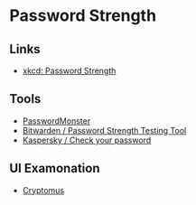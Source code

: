 # Password Strength

## Links

- [xkcd: Password Strength](https://xkcd.com/936)

## Tools

- [PasswordMonster](https://passwordmonster.com)
- [Bitwarden / Password Strength Testing Tool](https://bitwarden.com/password-strength)
- [Kaspersky / Check your password](https://password.kaspersky.com)

<!--
https://github.com/deanilvincent/check-password-strength
https://github.com/zxcvbn-ts/zxcvbn
https://github.com/Kombustor/antd-password-input-strength
-->

## UI Examonation

- [Cryptomus](https://app.cryptomus.com/signup)

<!--
password_feedback

{
  strength: 0
  strength: 1
  strength: 2
  strength: 3
}

Your password must be at least 8 characters, and can’t begin or end with a space.

Password strength: weak. Try lengthening it or adding numbers or symbols.
Password strength: good. You can optionally lengthen it to make it stronger.
Password strength: strong.
-->
